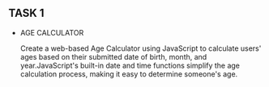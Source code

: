 ## TASK 1

 - AGE CALCULATOR

    Create a web-based Age Calculator using JavaScript to calculate users' ages based on
    their submitted date of birth, month, and year.JavaScript's built-in date and time functions
    simplify the age calculation process, making it easy to determine someone's age.
